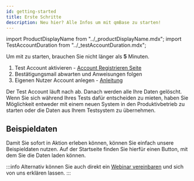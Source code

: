 ```yaml
---
id: getting-started
title: Erste Schritte
description: Neu hier? Alle Infos um mit qmBase zu starten!
---
```


import ProductDisplayName from "../\_productDisplayName.mdx";
import TestAccountDuration from "../\_testAccountDuration.mdx";

Um mit <ProductDisplayName/> zu starten, brauchen Sie nicht länger als **5** Minuten.

1. Test Account aktivieren - [Account Registrieren Seite](https://app.qmbase.com/Signup)
2. Bestätigungsmail abwarten und Anweisungen folgen
3. Eigenen Nutzer Account anlegen - [Anleitung](/docs/account/account-register)

Der Test Account läuft nach <TestAccountDuration/> ab. Danach werden alle Ihre Daten gelöscht. Wenn Sie sich während Ihres Tests dafür entscheiden <ProductDisplayName/> zu mieten, haben Sie Möglichkeit entweder mit einem neuen System in den Produktivbetrieb zu starten oder die Daten aus Ihrem Testsystem zu übernehmen.

## Beispieldaten

Damit Sie <ProductDisplayName/> sofort in Aktion erleben können, können Sie einfach unsere Beispieldaten nutzen. Auf der Startseite finden Sie hierfür einen Button, mit dem Sie die Daten laden können.

:::info
Alternativ können Sie auch direkt ein [Webinar vereinbaren](https://www.qmbase.com/webinar-vereinbaren/) und sich <ProductDisplayName/> von uns erklären lassen.
:::
